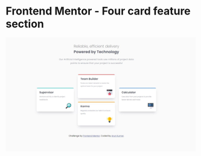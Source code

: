 # Frontend Mentor - Four card feature section

![Design preview for the Four card feature section coding challenge](./implemented_design.jpg)
